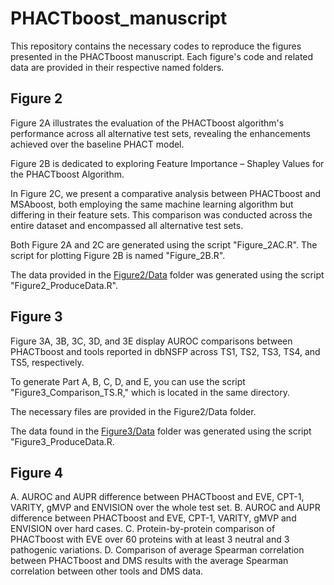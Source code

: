 # PHACTboost_manuscript

This repository contains the necessary codes to reproduce the figures presented in the PHACTboost manuscript. Each figure's code and related data are provided in their respective named folders.

## Figure 2

Figure 2A illustrates the evaluation of the PHACTboost algorithm's performance across all alternative test sets, revealing the enhancements achieved over the baseline PHACT model.

Figure 2B is dedicated to exploring Feature Importance – Shapley Values for the PHACTboost Algorithm.

In Figure 2C, we present a comparative analysis between PHACTboost and MSAboost, both employing the same machine learning algorithm but differing in their feature sets. This comparison was conducted across the entire dataset and encompassed all alternative test sets.

Both Figure 2A and 2C are generated using the script "Figure_2AC.R". The script for plotting Figure 2B is named "Figure_2B.R".

The data provided in the [Figure2/Data](Figure2/Data) folder was generated using the script "Figure2_ProduceData.R".

## Figure 3

Figure 3A, 3B, 3C, 3D, and 3E display AUROC comparisons between PHACTboost and tools reported in dbNSFP across TS1, TS2, TS3, TS4, and TS5, respectively.

To generate Part A, B, C, D, and E, you can use the script "Figure3_Comparison_TS.R," which is located in the same directory.

The necessary files are provided in the Figure2/Data folder.

The data found in the [Figure3/Data](Figure3/Data) folder was generated using the script "Figure3_ProduceData.R.

## Figure 4

A. AUROC and AUPR difference between PHACTboost and EVE, CPT-1, VARITY, gMVP and ENVISION over the whole test set. B. AUROC and AUPR difference between PHACTboost and EVE, CPT-1, VARITY, gMVP and ENVISION over hard cases. C. Protein-by-protein comparison of PHACTboost with EVE over 60 proteins with at least 3 neutral and 3 pathogenic variations. D. Comparison of average Spearman correlation between PHACTboost and DMS results with the average Spearman correlation between other tools and DMS data.



